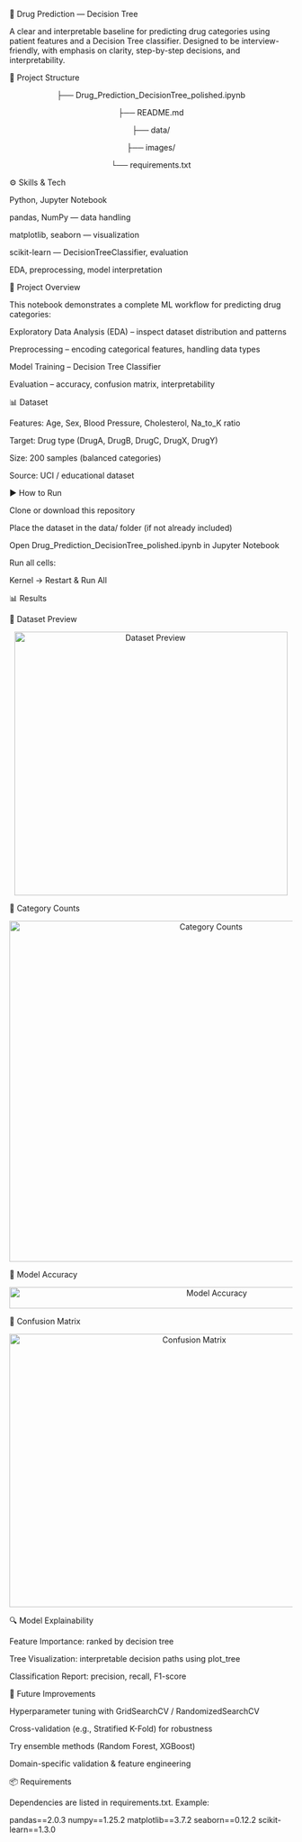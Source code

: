 💊 Drug Prediction — Decision Tree

A clear and interpretable baseline for predicting drug categories using patient features and a Decision Tree classifier. Designed to be interview-friendly, with emphasis on clarity, step-by-step decisions, and interpretability.

📂 Project Structure
<p align="center">├── Drug_Prediction_DecisionTree_polished.ipynb <p align="center">
<p align="center">├── README.md <p align="center"> 
<p align="center">├── data/ <p align="center">                                       
<p align="center">├── images/ <p align="center">                                  
<p align="center">└── requirements.txt <p align="center">                           

⚙️ Skills & Tech

Python, Jupyter Notebook

pandas, NumPy — data handling

matplotlib, seaborn — visualization

scikit-learn — DecisionTreeClassifier, evaluation

EDA, preprocessing, model interpretation

📝 Project Overview

This notebook demonstrates a complete ML workflow for predicting drug categories:

Exploratory Data Analysis (EDA) – inspect dataset distribution and patterns

Preprocessing – encoding categorical features, handling data types

Model Training – Decision Tree Classifier

Evaluation – accuracy, confusion matrix, interpretability

📊 Dataset

Features: Age, Sex, Blood Pressure, Cholesterol, Na_to_K ratio

Target: Drug type (DrugA, DrugB, DrugC, DrugX, DrugY)

Size: 200 samples (balanced categories)

Source: UCI / educational dataset

▶️ How to Run

Clone or download this repository

Place the dataset in the data/ folder (if not already included)

Open Drug_Prediction_DecisionTree_polished.ipynb in Jupyter Notebook

Run all cells:

Kernel → Restart & Run All

📊 Results

🔹 Dataset Preview

<p align="center"> <img width="486" height="468" src="images/dataset_preview.png" alt="Dataset Preview"/> </p>

🔹 Category Counts

<p align="center"> <img width="702" height="605" src="images/category_counts.png" alt="Category Counts"/> </p>

🔹 Model Accuracy

<p align="center"> <img width="722" height="38" src="images/model_accuracy.png" alt="Model Accuracy"/> </p>

🔹 Confusion Matrix

<p align="center"> <img width="642" height="485" src="images/confusion_matrix.png" alt="Confusion Matrix"/> </p>
🔍 Model Explainability

Feature Importance: ranked by decision tree

Tree Visualization: interpretable decision paths using plot_tree

Classification Report: precision, recall, F1-score

🚀 Future Improvements

Hyperparameter tuning with GridSearchCV / RandomizedSearchCV

Cross-validation (e.g., Stratified K-Fold) for robustness

Try ensemble methods (Random Forest, XGBoost)

Domain-specific validation & feature engineering

📦 Requirements

Dependencies are listed in requirements.txt. Example:

pandas==2.0.3
numpy==1.25.2
matplotlib==3.7.2
seaborn==0.12.2
scikit-learn==1.3.0
